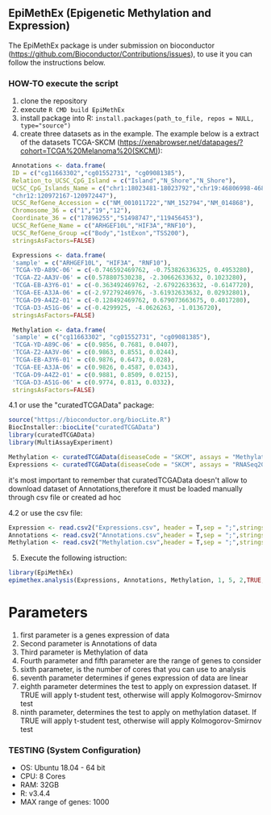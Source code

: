 ## EpiMethEx (Epigenetic Methylation and Expression)
The EpiMethEx package is under submission on bioconductor (https://github.com/Bioconductor/Contributions/issues), to use it you can follow the instructions below.
### HOW-TO execute the script
1. clone the repository
2. execute `R CMD build EpiMethEx`
3. install package into R: `install.packages(path_to_file, repos = NULL, type="source")`
4. create three datasets as in the example. 
The example below is a extract of the datasets TCGA-SKCM 
(https://xenabrowser.net/datapages/?cohort=TCGA%20Melanoma%20(SKCM)):

```R
 Annotations <- data.frame(
 ID = c("cg11663302","cg01552731", "cg09081385"),
 Relation_to_UCSC_CpG_Island = c("Island","N_Shore","N_Shore"),
 UCSC_CpG_Islands_Name = c("chr1:18023481-18023792","chr19:46806998-46807617",
 "chr12:120972167-120972447"),
 UCSC_RefGene_Accession = c("NM_001011722","NM_152794","NM_014868"),
 Chromosome_36 = c("1","19","12"),
 Coordinate_36 = c("17896255","51498747","119456453"),
 UCSC_RefGene_Name = c("ARHGEF10L","HIF3A","RNF10"),
 UCSC_RefGene_Group =c("Body","1stExon","TSS200"),
 stringsAsFactors=FALSE)
```
```R
 Expressions <- data.frame(
 'sample' = c("ARHGEF10L", "HIF3A", "RNF10"),
 'TCGA-YD-A89C-06' = c(-0.746592469762, -0.753826336325, 0.4953280),
 'TCGA-Z2-AA3V-06' = c(0.578807530238, -2.30662633632, 0.1023280),
 'TCGA-EB-A3Y6-01' = c(-0.363492469762, -2.67922633632, -0.6147720),
 'TCGA-EE-A3JA-06' = c(-2.97279246976, -3.61932633632, 0.02932801),
 'TCGA-D9-A4Z2-01' = c(-0.128492469762, 0.679073663675, 0.4017280),
 'TCGA-D3-A51G-06' = c(-0.4299925, -4.0626263, -1.0136720),
 stringsAsFactors=FALSE)
```
```R
 Methylation <- data.frame(
 'sample' = c("cg11663302", "cg01552731", "cg09081385"),
 'TCGA-YD-A89C-06' = c(0.9856, 0.7681, 0.0407),
 'TCGA-Z2-AA3V-06' = c(0.9863, 0.8551, 0.0244),
 'TCGA-EB-A3Y6-01' = c(0.9876, 0.6473, 0.028),
 'TCGA-EE-A3JA-06' = c(0.9826, 0.4587, 0.0343),
 'TCGA-D9-A4Z2-01' = c(0.9881, 0.8509, 0.0215),
 'TCGA-D3-A51G-06' = c(0.9774, 0.813, 0.0332),
 stringsAsFactors=FALSE)
```
4.1 or use the "curatedTCGAData" package:
```R
source("https://bioconductor.org/biocLite.R")
BiocInstaller::biocLite("curatedTCGAData")
library(curatedTCGAData)
library(MultiAssayExperiment)

Methylation <- curatedTCGAData(diseaseCode = "SKCM", assays = "Methylation", dry.run = F)
Expressions <- curatedTCGAData(diseaseCode = "SKCM", assays = "RNASeq2GeneNorm", dry.run = F)
```
it's most important to remember that curatedTCGAData doesn't allow to download dataset of Annotations,therefore it must be loaded manually through csv file or created ad hoc

4.2 or use the csv file:

```R
Expression <- read.csv2("Expressions.csv", header = T,sep = ";",stringsAsFactors=FALSE)
Annotations <- read.csv2("Annotations.csv",header = T,sep = ";",stringsAsFactors=FALSE)
Methylation <- read.csv2("Methylation.csv",header = T,sep = ";",stringsAsFactors=FALSE)
```
5. Execute the following istruction:
 ```R
 library(EpiMethEx)
 epimethex.analysis(Expressions, Annotations, Methylation, 1, 5, 2,TRUE, TRUE, FALSE)
 ```

# Parameters
1. first parameter is a genes expression of data
2. Second parameter is Annotations of data
3. Third parameter is Methylation of data
4. Fourth parameter and  fifth parameter are the range of genes to consider
5. sixth parameter, is the number of cores that you can use to analysis
6. seventh parameter determines if genes expression of data are linear
7. eighth parameter determines the test to apply on expression dataset. If TRUE will apply t-student test, otherwise will apply Kolmogorov-Smirnov test
8. ninth parameter, determines the test to apply on methylation dataset. If TRUE will apply t-student test, otherwise will apply Kolmogorov-Smirnov test

### TESTING (System Configuration)
* OS: Ubuntu 18.04 - 64 bit
* CPU: 8 Cores
* RAM: 32GB
* R: v3.4.4
* MAX range of genes: 1000
